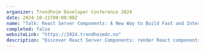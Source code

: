 ```yaml
---
organizer: Trondheim Developer Conference 2024
date: 2024-10-21T08:00:00Z
name: "Talk: React Server Components: A New Way to Build Fast and Interactive Web Apps"
completed: false
websiteLink: "https://2024.trondheimdc.no"
description: "Discover React Server Components: render React components on the server, stream them to the client, and build rich, interactive web interfaces with minimal client-side code. Learn how they work, and their benefits over traditional approaches, see real-world examples, and get best practices for adopting them in your projects."
---
```

